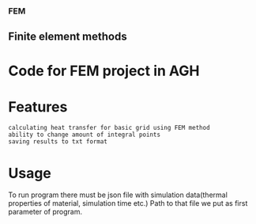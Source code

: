 ### FEM
## Finite element methods

# Code for FEM project in AGH
# Features

    calculating heat transfer for basic grid using FEM method
    ability to change amount of integral points
    saving results to txt format

# Usage

To run program there must be json file with simulation data(thermal properties of material, simulation time etc.) Path to that file we put as first parameter of program.
